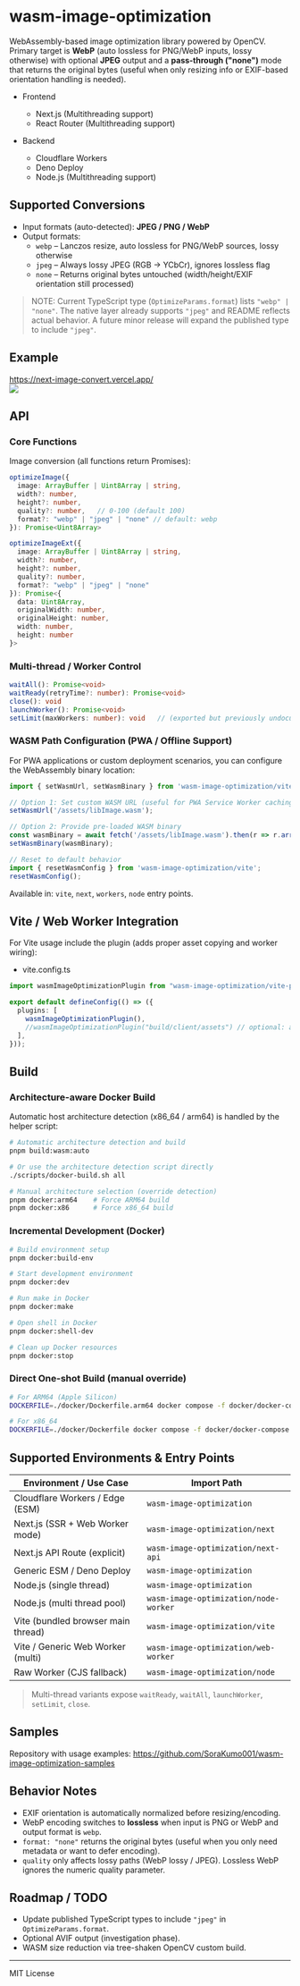 # wasm-image-optimization

WebAssembly-based image optimization library powered by OpenCV. Primary target is **WebP** (auto lossless for PNG/WebP inputs, lossy otherwise) with optional **JPEG** output and a **pass-through ("none")** mode that returns the original bytes (useful when only resizing info or EXIF-based orientation handling is needed).

- Frontend

  - Next.js (Multithreading support)
  - React Router (Multithreading support)

- Backend

  - Cloudflare Workers
  - Deno Deploy
  - Node.js (Multithreading support)

## Supported Conversions

- Input formats (auto-detected): **JPEG / PNG / WebP**
- Output formats:
  - `webp`  – Lanczos resize, auto lossless for PNG/WebP sources, lossy otherwise
  - `jpeg`  – Always lossy JPEG (RGB → YCbCr), ignores lossless flag
  - `none`  – Returns original bytes untouched (width/height/EXIF orientation still processed)

> NOTE: Current TypeScript type (`OptimizeParams.format`) lists `"webp" | "none"`. The native layer already supports `"jpeg"` and README reflects actual behavior. A future minor release will expand the published type to include `"jpeg"`.

## Example

https://next-image-convert.vercel.app/  
![](https://raw.githubusercontent.com/node-libraries/wasm-image-optimization/refs/heads/master/doc/image.webp)

## API

### Core Functions

Image conversion (all functions return Promises):

```ts
optimizeImage({
  image: ArrayBuffer | Uint8Array | string,
  width?: number,
  height?: number,
  quality?: number,   // 0-100 (default 100)
  format?: "webp" | "jpeg" | "none" // default: webp
}): Promise<Uint8Array>

optimizeImageExt({
  image: ArrayBuffer | Uint8Array | string,
  width?: number,
  height?: number,
  quality?: number,
  format?: "webp" | "jpeg" | "none"
}): Promise<{
  data: Uint8Array,
  originalWidth: number,
  originalHeight: number,
  width: number,
  height: number
}>

```

### Multi-thread / Worker Control

```ts
waitAll(): Promise<void>
waitReady(retryTime?: number): Promise<void>
close(): void
launchWorker(): Promise<void>
setLimit(maxWorkers: number): void   // (exported but previously undocumented)
```

### WASM Path Configuration (PWA / Offline Support)

For PWA applications or custom deployment scenarios, you can configure the WebAssembly binary location:

```ts
import { setWasmUrl, setWasmBinary } from 'wasm-image-optimization/vite';

// Option 1: Set custom WASM URL (useful for PWA Service Worker caching)
setWasmUrl('/assets/libImage.wasm');

// Option 2: Provide pre-loaded WASM binary
const wasmBinary = await fetch('/assets/libImage.wasm').then(r => r.arrayBuffer());
setWasmBinary(wasmBinary);

// Reset to default behavior
import { resetWasmConfig } from 'wasm-image-optimization/vite';
resetWasmConfig();
```

Available in: `vite`, `next`, `workers`, `node` entry points.

## Vite / Web Worker Integration

For Vite usage include the plugin (adds proper asset copying and worker wiring):

- vite.config.ts

```ts
import wasmImageOptimizationPlugin from "wasm-image-optimization/vite-plugin";

export default defineConfig(() => ({
  plugins: [
    wasmImageOptimizationPlugin(),
    //wasmImageOptimizationPlugin("build/client/assets") // optional: assetsPath
  ],
}));
```

## Build

### Architecture-aware Docker Build

Automatic host architecture detection (x86_64 / arm64) is handled by the helper script:

```bash
# Automatic architecture detection and build
pnpm build:wasm:auto

# Or use the architecture detection script directly
./scripts/docker-build.sh all

# Manual architecture selection (override detection)
pnpm docker:arm64    # Force ARM64 build
pnpm docker:x86      # Force x86_64 build
```

### Incremental Development (Docker)

```bash
# Build environment setup
pnpm docker:build-env

# Start development environment
pnpm docker:dev

# Run make in Docker
pnpm docker:make

# Open shell in Docker
pnpm docker:shell-dev

# Clean up Docker resources  
pnpm docker:stop
```

### Direct One-shot Build (manual override)

```bash
# For ARM64 (Apple Silicon)
DOCKERFILE=./docker/Dockerfile.arm64 docker compose -f docker/docker-compose.auto.yml run --rm dev make all

# For x86_64
DOCKERFILE=./docker/Dockerfile docker compose -f docker/docker-compose.auto.yml run --rm dev make all
```

## Supported Environments & Entry Points

| Environment / Use Case                | Import Path                                        |
|---------------------------------------|----------------------------------------------------|
| Cloudflare Workers / Edge (ESM)       | `wasm-image-optimization`                          |
| Next.js (SSR + Web Worker mode)       | `wasm-image-optimization/next`                     |
| Next.js API Route (explicit)          | `wasm-image-optimization/next-api`                 |
| Generic ESM / Deno Deploy             | `wasm-image-optimization`                          |
| Node.js (single thread)               | `wasm-image-optimization`                          |
| Node.js (multi thread pool)           | `wasm-image-optimization/node-worker`              |
| Vite (bundled browser main thread)    | `wasm-image-optimization/vite`                     |
| Vite / Generic Web Worker (multi)     | `wasm-image-optimization/web-worker`               |
| Raw Worker (CJS fallback)             | `wasm-image-optimization/node`                     |

> Multi-thread variants expose `waitReady`, `waitAll`, `launchWorker`, `setLimit`, `close`.

## Samples

Repository with usage examples:
https://github.com/SoraKumo001/wasm-image-optimization-samples

## Behavior Notes

- EXIF orientation is automatically normalized before resizing/encoding.
- WebP encoding switches to **lossless** when input is PNG or WebP and output format is `webp`.
- `format: "none"` returns the original bytes (useful when you only need metadata or want to defer encoding).
- `quality` only affects lossy paths (WebP lossy / JPEG). Lossless WebP ignores the numeric quality parameter.

## Roadmap / TODO

- Update published TypeScript types to include `"jpeg"` in `OptimizeParams.format`.
- Optional AVIF output (investigation phase).
- WASM size reduction via tree-shaken OpenCV custom build.

---
MIT License
